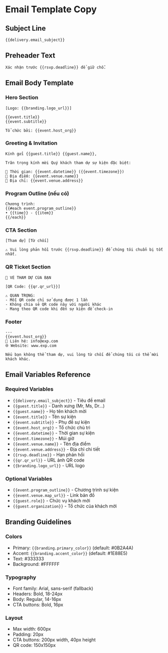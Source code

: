 # Email Template Copy

## Subject Line
```
{{delivery.email_subject}}
```

## Preheader Text
```
Xác nhận trước {{rsvp.deadline}} để giữ chỗ.
```

## Email Body Template

### Hero Section
```
[Logo: {{branding.logo_url}}]

{{event.title}}
{{event.subtitle}}

Tổ chức bởi: {{event.host_org}}
```

### Greeting & Invitation
```
Kính gửi {{guest.title}} {{guest.name}},

Trân trọng kính mời Quý khách tham dự sự kiện đặc biệt:

📅 Thời gian: {{event.datetime}} ({{event.timezone}})
📍 Địa điểm: {{event.venue.name}}
🏢 Địa chỉ: {{event.venue.address}}
```

### Program Outline (nếu có)
```
Chương trình:
{{#each event.program_outline}}
• {{time}} - {{item}}
{{/each}}
```

### CTA Section
```
[Tham dự] [Từ chối]

⚠️ Vui lòng phản hồi trước {{rsvp.deadline}} để chúng tôi chuẩn bị tốt nhất.
```

### QR Ticket Section
```
🎫 VÉ THAM DỰ CỦA BẠN

[QR Code: {{qr.qr_url}}]

⚠️ QUAN TRỌNG: 
- Mỗi QR code chỉ sử dụng được 1 lần
- Không chia sẻ QR code này với người khác
- Mang theo QR code khi đến sự kiện để check-in
```

### Footer
```
---
{{event.host_org}}
📧 Liên hệ: info@exp.com
🌐 Website: www.exp.com

Nếu bạn không thể tham dự, vui lòng từ chối để chúng tôi có thể mời khách khác.
```

## Email Variables Reference

### Required Variables
- `{{delivery.email_subject}}` - Tiêu đề email
- `{{guest.title}}` - Danh xưng (Mr, Ms, Dr...)
- `{{guest.name}}` - Họ tên khách mời
- `{{event.title}}` - Tên sự kiện
- `{{event.subtitle}}` - Phụ đề sự kiện
- `{{event.host_org}}` - Tổ chức chủ trì
- `{{event.datetime}}` - Thời gian sự kiện
- `{{event.timezone}}` - Múi giờ
- `{{event.venue.name}}` - Tên địa điểm
- `{{event.venue.address}}` - Địa chỉ chi tiết
- `{{rsvp.deadline}}` - Hạn phản hồi
- `{{qr.qr_url}}` - URL ảnh QR code
- `{{branding.logo_url}}` - URL logo

### Optional Variables
- `{{event.program_outline}}` - Chương trình sự kiện
- `{{event.venue.map_url}}` - Link bản đồ
- `{{guest.role}}` - Chức vụ khách mời
- `{{guest.organization}}` - Tổ chức của khách mời

## Branding Guidelines

### Colors
- Primary: `{{branding.primary_color}}` (default: #0B2A4A)
- Accent: `{{branding.accent_color}}` (default: #1E88E5)
- Text: #333333
- Background: #FFFFFF

### Typography
- Font family: Arial, sans-serif (fallback)
- Headers: Bold, 18-24px
- Body: Regular, 14-16px
- CTA buttons: Bold, 16px

### Layout
- Max width: 600px
- Padding: 20px
- CTA buttons: 200px width, 40px height
- QR code: 150x150px
